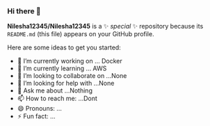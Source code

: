 ### Hi there 👋


**Nilesha12345/Nilesha12345** is a ✨ _special_ ✨ repository because its `README.md` (this file) appears on your GitHub profile.

Here are some ideas to get you started:

- 🔭 I’m currently working on ... Docker
- 🌱 I’m currently learning ... AWS
- 👯 I’m looking to collaborate on ...None
- 🤔 I’m looking for help with ...None
- 💬 Ask me about ...Nothing
- 📫 How to reach me: ...Dont
- 😄 Pronouns: ...
- ⚡ Fun fact: ...

